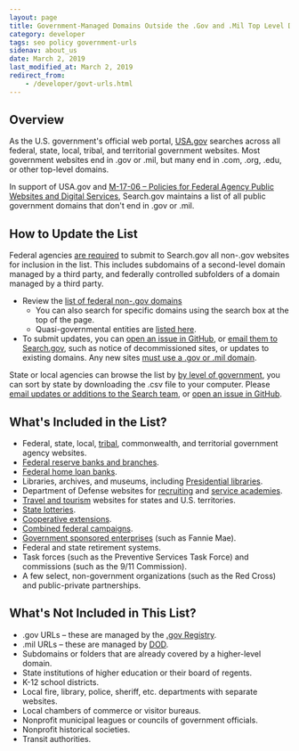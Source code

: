 ```yaml
---
layout: page
title: Government-Managed Domains Outside the .Gov and .Mil Top Level Domains
category: developer
tags: seo policy government-urls
sidenav: about_us
date: March 2, 2019
last_modified_at: March 2, 2019
redirect_from:
    - /developer/govt-urls.html
---
```


## Overview

As the U.S. government's official web portal, [USA.gov](https://www.usa.gov/) searches across all federal, state, local, tribal, and territorial government websites. Most government websites end in .gov or .mil, but many end in .com, .org, .edu, or other top-level domains.

In support of USA.gov and [M-17-06 &ndash; Policies for Federal Agency Public Websites and Digital Services](https://www.whitehouse.gov/sites/whitehouse.gov/files/omb/memoranda/2017/m-17-06.pdf), Search.gov maintains a list of all public government domains that don't end in .gov or .mil.

## How to Update the List

Federal agencies [are required](https://www.whitehouse.gov/sites/whitehouse.gov/files/omb/memoranda/2017/m-17-06.pdf) to submit to Search.gov all non-.gov websites for inclusion in the list. This includes subdomains of a second-level domain managed by a third party, and federally controlled subfolders of a domain managed by a third party.

* Review the [list of federal non-.gov domains](https://github.com/GSA/govt-urls)
  * You can also search for specific domains using the search box at the top of the page.
  * Quasi-governmental entities are [listed here](https://github.com/GSA/govt-urls/blob/master/8_govt_urls_quasigovernmental_only.csv).
* To submit updates, you can [open an issue in GitHub](https://github.com/GSA/govt-urls/issues), or [email them to Search.gov](mailto:search@support.digitalgov.gov), such as notice of decommissioned sites, or updates to existing domains. Any new sites [must use a .gov or .mil domain](https://policy.cio.gov/web-policy/domain/).

State or local agencies can browse the list by [by level of government](https://github.com/GSA/govt-urls/), you can sort by state by downloading the .csv file to your computer. Please [email updates or additions to the Search team](mailto:search@support.digitalgov.gov), or [open an issue in GitHub](https://github.com/GSA/govt-urls/issues).

## What's Included in the List?

* Federal, state, local, [tribal](https://www.bia.gov/tribal-leaders-directory), commonwealth, and territorial government agency websites.
* [Federal reserve banks and branches](https://www.federalreserve.gov/aboutthefed/federal-reserve-system.htm).
* [Federal home loan banks](http://www.fhlbanks.com/).
* Libraries, archives, and museums, including [Presidential libraries](https://www.archives.gov/presidential-libraries/).
* Department of Defense websites for [recruiting](https://www.defense.gov/Resources/Military-Departments/DOD-Websites/category/Recruiting/) and [service academies](https://www.defense.gov/Resources/Military-Departments/DOD-Websites/category/Academy/).
* [Travel and tourism](https://www.usa.gov/state-travel-and-tourism) websites for states and U.S. territories.
* [State lotteries](https://www.usa.gov/state-lotteries).
* [Cooperative extensions](https://nifa.usda.gov/land-grant-colleges-and-universities-partner-website-directory?state=All&type=Extension).
* [Combined federal campaigns](https://www.opm.gov/combined-federal-campaign/find-local-campaigns/#url=CFC-Zones).
* [Government sponsored enterprises](https://en.wikipedia.org/wiki/Government-sponsored_enterprise#List_of_GSEs) (such as Fannie Mae).
* Federal and state retirement systems.
* Task forces (such as the Preventive Services Task Force) and commissions (such as the 9/11 Commission).
* A few select, non-government organizations (such as the Red Cross) and public-private partnerships.


## What's Not Included in This List?

* .gov URLs &ndash; these are managed by the [.gov Registry](https://www.dotgov.gov).
* .mil URLs &ndash; these are managed by [DOD](https://www.defense.gov/Resources/Military-Departments/DOD-Websites/).
* Subdomains or folders that are already covered by a higher-level domain.
* State institutions of higher education or their board of regents.
* K-12 school districts.
* Local fire, library, police, sheriff, etc. departments with separate websites.
* Local chambers of commerce or visitor bureaus.
* Nonprofit municipal leagues or councils of government officials.
* Nonprofit historical societies.
* Transit authorities.
